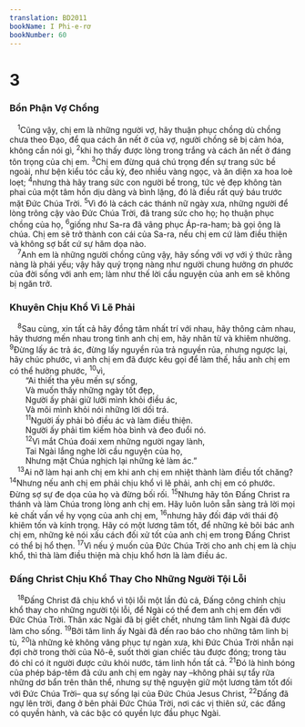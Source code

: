 ```yaml
---
translation: BD2011
bookName: I Phi-e-rơ 
bookNumber: 60
---
```


<div class="title"><h1>3</h1><h3>Bổn Phận Vợ Chồng</h3></div>
<span class="verse 1phi_3_1"> <sup>1</sup>Cũng vậy, chị em là những người vợ, hãy thuận phục chồng dù chồng chưa theo Ðạo, để qua cách ăn nết ở của vợ, người chồng sẽ bị cảm hóa, không cần nói gì, </span>
<span class="verse 1phi_3_2"><sup>2</sup>khi họ thấy được lòng trong trắng và cách ăn nết ở đáng tôn trọng của chị em. </span>
<span class="verse 1phi_3_3"><sup>3</sup>Chị em đừng quá chú trọng đến sự trang sức bề ngoài, như bện kiểu tóc cầu kỳ, đeo nhiều vàng ngọc, và ăn diện xa hoa loè loẹt; </span>
<span class="verse 1phi_3_4"><sup>4</sup>nhưng thà hãy trang sức con người bề trong, tức vẻ đẹp không tàn phai của một tâm hồn dịu dàng và bình lặng, đó là điều rất quý báu trước mặt Ðức Chúa Trời. </span>
<span class="verse 1phi_3_5"><sup>5</sup>Vì đó là cách các thánh nữ ngày xưa, những người để lòng trông cậy vào Ðức Chúa Trời, đã trang sức cho họ; họ thuận phục chồng của họ, </span>
<span class="verse 1phi_3_6"><sup>6</sup>giống như Sa-ra đã vâng phục Áp-ra-ham; bà gọi ông là chúa. Chị em sẽ trở thành con cái của Sa-ra, nếu chị em cứ làm điều thiện và không sợ bất cứ sự hăm dọa nào.<br/></span>
<span class="verse 1phi_3_7"> <sup>7</sup>Anh em là những người chồng cũng vậy, hãy sống với vợ với ý thức rằng nàng là phái yếu; vậy hãy quý trọng nàng như người chung hưởng ơn phước của đời sống với anh em; làm như thế lời cầu nguyện của anh em sẽ không bị ngăn trở.<br/></span>
<div class="title"><h3>Khuyên Chịu Khổ Vì Lẽ Phải</h3></div>
<span class="verse 1phi_3_8"> <sup>8</sup>Sau cùng, xin tất cả hãy đồng tâm nhất trí với nhau, hãy thông cảm nhau, hãy thương mến nhau trong tình anh chị em, hãy nhân từ và khiêm nhường. </span>
<span class="verse 1phi_3_9"><sup>9</sup>Ðừng lấy ác trả ác, đừng lấy nguyền rủa trả nguyền rủa, nhưng ngược lại, hãy chúc phước, vì anh chị em đã được kêu gọi để làm thế, hầu anh chị em có thể hưởng phước, </span>
<span class="verse 1phi_3_10"><sup>10</sup>vì,<br/>  “Ai thiết tha yêu mến sự sống,<br/>  Và muốn thấy những ngày tốt đẹp,<br/>  Người ấy phải giữ lưỡi mình khỏi điều ác,<br/>  Và môi mình khỏi nói những lời dối trá.<br/></span>
<span class="verse 1phi_3_11">  <sup>11</sup>Người ấy phải bỏ điều ác và làm điều thiện.<br/>  Người ấy phải tìm kiếm hòa bình và đeo đuổi nó.<br/></span>
<span class="verse 1phi_3_12">  <sup>12</sup>Vì mắt Chúa đoái xem những người ngay lành,<br/>  Tai Ngài lắng nghe lời cầu nguyện của họ,<br/>  Nhưng mặt Chúa nghịch lại những kẻ làm ác.” <br/></span>
<span class="verse 1phi_3_13"> <sup>13</sup>Ai nỡ làm hại anh chị em khi anh chị em nhiệt thành làm điều tốt chăng? </span>
<span class="verse 1phi_3_14"><sup>14</sup>Nhưng nếu anh chị em phải chịu khổ vì lẽ phải, anh chị em có phước. Ðừng sợ sự đe dọa của họ và đừng bối rối. </span>
<span class="verse 1phi_3_15"><sup>15</sup>Nhưng hãy tôn Ðấng Christ ra thánh và làm Chúa trong lòng anh chị em. Hãy luôn luôn sẵn sàng trả lời mọi kẻ chất vấn về hy vọng của anh chị em, </span>
<span class="verse 1phi_3_16"><sup>16</sup>nhưng hãy đối đáp với thái độ khiêm tốn và kính trọng. Hãy có một lương tâm tốt, để những kẻ bôi bác anh chị em, những kẻ nói xấu cách đối xử tốt của anh chị em trong Ðấng Christ có thể bị hổ thẹn. </span>
<span class="verse 1phi_3_17"><sup>17</sup>Vì nếu ý muốn của Ðức Chúa Trời cho anh chị em là chịu khổ, thì thà làm điều thiện mà chịu khổ hơn là làm điều ác.<br/></span>
<div class="title"><h3>Ðấng Christ Chịu Khổ Thay Cho Những Người Tội Lỗi</h3></div>
<span class="verse 1phi_3_18"> <sup>18</sup>Ðấng Christ đã chịu khổ vì tội lỗi một lần đủ cả, Ðấng công chính chịu khổ thay cho những người tội lỗi, để Ngài có thể đem anh chị em đến với Ðức Chúa Trời. Thân xác Ngài đã bị giết chết, nhưng tâm linh Ngài đã được làm cho sống. </span>
<span class="verse 1phi_3_19"><sup>19</sup>Bởi tâm linh ấy Ngài đã đến rao báo cho những tâm linh bị tù, </span>
<span class="verse 1phi_3_20"><sup>20</sup>là những kẻ không vâng phục tự ngàn xưa, khi Ðức Chúa Trời nhẫn nại đợi chờ trong thời của Nô-ê, suốt thời gian chiếc tàu được đóng; trong tàu đó chỉ có ít người được cứu khỏi nước, tám linh hồn tất cả. </span>
<span class="verse 1phi_3_21"><sup>21</sup>Ðó là hình bóng của phép báp-têm đã cứu anh chị em ngày nay –không phải sự tẩy rửa những dơ bẩn trên thân thể, nhưng sự thệ nguyện giữ một lương tâm tốt đối với Ðức Chúa Trời– qua sự sống lại của Ðức Chúa Jesus Christ, </span>
<span class="verse 1phi_3_22"><sup>22</sup>Ðấng đã ngự lên trời, đang ở bên phải Ðức Chúa Trời, nơi các vị thiên sứ, các đấng có quyền hành, và các bậc có quyền lực đầu phục Ngài.<br/></span>
